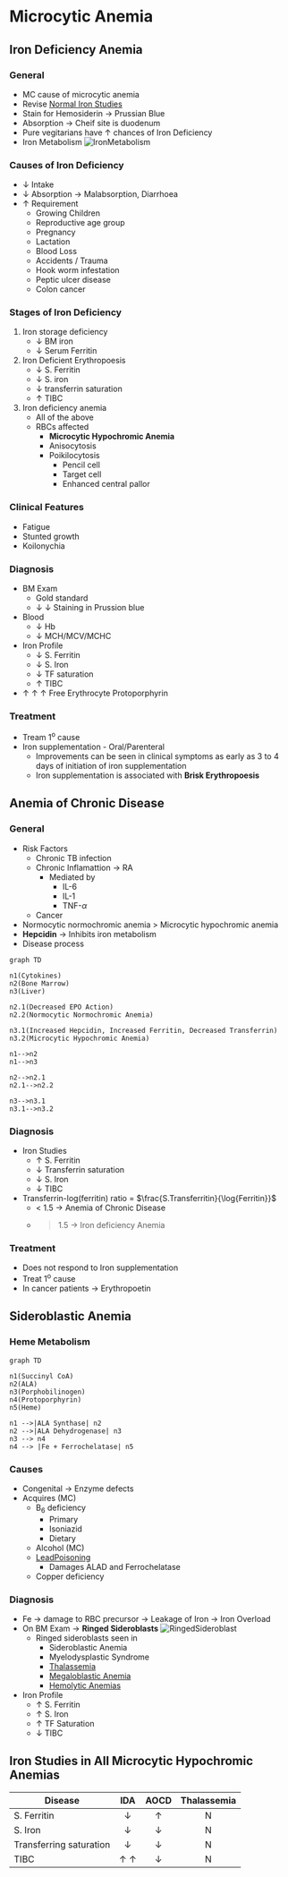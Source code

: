# Microcytic Anemia

## Iron Deficiency Anemia
### General
- MC cause of microcytic anemia
- Revise [Normal Iron Studies](Pathology/Hematology/HematParams#Iron%20Studies)
- Stain for Hemosiderin  $\rightarrow$ Prussian Blue
- Absorption  $\rightarrow$ Cheif site is duodenum
- Pure vegitarians have $\uparrow$ chances of Iron Deficiency
- Iron Metabolism
	 ![IronMetabolism](Pathology/Images/IronMetabolism.jpg)

### Causes of Iron Deficiency
- $\downarrow$ Intake
- $\downarrow$ Absorption  $\rightarrow$ Malabsorption, Diarrhoea
- $\uparrow$ Requirement
	- Growing Children
	- Reproductive age group
	- Pregnancy
	- Lactation
	- Blood Loss
	- Accidents / Trauma
	- Hook worm infestation
	- Peptic ulcer disease
	- Colon cancer
### Stages of Iron Deficiency
1. Iron storage deficiency
	- $\downarrow$ BM iron
	- $\downarrow$ Serum Ferritin
2. Iron Deficient Erythropoesis
	- $\downarrow$ S. Ferritin
	- $\downarrow$ S. iron
	- $\downarrow$ transferrin saturation
	- $\uparrow$ TIBC
3. Iron deficiency anemia
	- All of the above
	- RBCs affected
		- **Microcytic Hypochromic Anemia**
		- Anisocytosis
		- Poikilocytosis
			- Pencil cell
			- Target cell
			- Enhanced central pallor
### Clinical Features
- Fatigue
- Stunted growth
- Koilonychia

### Diagnosis
- BM Exam
	- Gold standard
	- $\downarrow$ $\downarrow$ Staining in Prussion blue
- Blood
	- $\downarrow$ Hb
	- $\downarrow$ MCH/MCV/MCHC
- Iron Profile
	- $\downarrow$ S. Ferritin
	- $\downarrow$ S. Iron
	- $\downarrow$ TF saturation
	- $\uparrow$ TIBC
- $\uparrow$ $\uparrow$ $\uparrow$ Free Erythrocyte Protoporphyrin

### Treatment
- Tream 1<sup>o</sup> cause
- Iron supplementation - Oral/Parenteral
	- Improvements can be seen in clinical symptoms as early as 3 to 4 days of initiation of iron supplementation
	- Iron supplementation is associated with **Brisk Erythropoesis**
## Anemia of Chronic Disease

### General
- Risk Factors
	- Chronic TB infection
	- Chronic Inflamattion  $\rightarrow$ RA
		- Mediated by
			- IL-6
			- IL-1
			- TNF-$\alpha$
	- Cancer
- Normocytic normochromic anemia > Microcytic hypochromic anemia
- **Hepcidin**  $\rightarrow$ Inhibits iron metabolism
- Disease process
```mermaid
graph TD

n1(Cytokines)
n2(Bone Marrow)
n3(Liver)

n2.1(Decreased EPO Action)
n2.2(Normocytic Normochromic Anemia)

n3.1(Increased Hepcidin, Increased Ferritin, Decreased Transferrin)
n3.2(Microcytic Hypochromic Anemia)

n1-->n2
n1-->n3

n2-->n2.1
n2.1-->n2.2

n3-->n3.1
n3.1-->n3.2
```

### Diagnosis
- Iron Studies
	- $\uparrow$ S. Ferritin
	- $\downarrow$ Transferrin saturation
	- $\downarrow$ S. Iron
	- $\downarrow$ TIBC
- Transferrin-log(ferritin) ratio = $\frac{S.Transferritin}{\log{Ferritin}}$
	- < 1.5  $\rightarrow$ Anemia of Chronic Disease
	- > 1.5  $\rightarrow$ Iron deficiency Anemia

### Treatment
- Does not respond to Iron supplementation
- Treat 1<sup>o</sup> cause
- In cancer patients  $\rightarrow$ Erythropoetin

## Sideroblastic Anemia
### Heme Metabolism
```mermaid
graph TD

n1(Succinyl CoA)
n2(ALA)
n3(Porphobilinogen)
n4(Protoporphyrin)
n5(Heme)

n1 -->|ALA Synthase| n2 
n2 -->|ALA Dehydrogenase| n3
n3 --> n4
n4 --> |Fe + Ferrochelatase| n5
```
### Causes
- Congenital  $\rightarrow$ Enzyme defects
- Acquires (MC)
	- B<sub>6</sub> deficiency
		- Primary
		- Isoniazid
		- Dietary
	- Alcohol (MC)
	- [LeadPoisoning](Forensic/Toxicology/LeadPoisoning.md)
		- Damages ALAD and Ferrochelatase
	- Copper deficiency
### Diagnosis
- Fe  $\rightarrow$ damage to RBC precursor  $\rightarrow$ Leakage of Iron  $\rightarrow$ Iron Overload
- On BM Exam  $\rightarrow$ **Ringed Sideroblasts**
		![RingedSideroblast](Pathology/Images/RingedSideroblast.jpg)
	- Ringed sideroblasts seen in
		- Sideroblastic Anemia
		- Myelodysplastic Syndrome
		- [Thalassemia](Pathology/Hematology/Thalassemia.md)
		- [Megaloblastic Anemia](Pathology/Hematology/MegaloblasticAnemia.md)
		- [Hemolytic Anemias](Pathology/Hematology/HemolyticAnemiaBasics.md)
- Iron Profile
	- $\uparrow$ S. Ferritin
	- $\uparrow$ S. Iron
	- $\uparrow$ TF Saturation
	- $\downarrow$ TIBC

## Iron Studies in All Microcytic Hypochromic Anemias

| Disease                 |          IDA          |     AOCD     | Thalassemia |
| ----------------------- | :-------------------: | :----------: | :---------: |
| S. Ferritin             |     $\downarrow$      |  $\uparrow$  |      N      |
| S. Iron                 |     $\downarrow$      | $\downarrow$ |      N      |
| Transferring saturation |     $\downarrow$      | $\downarrow$ |      N      |
| TIBC                    | $\uparrow$ $\uparrow$ | $\downarrow$ |      N      |
